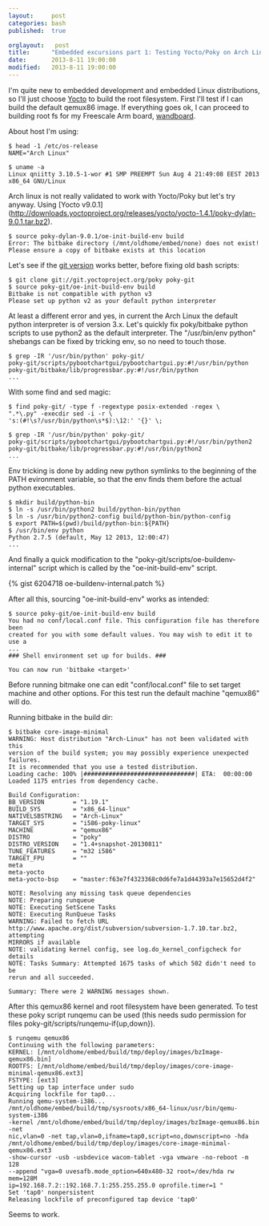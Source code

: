 ```yaml
---
layout:     post
categories: bash
published:  true

orglayout:   post
title:      "Embedded excursions part 1: Testing Yocto/Poky on Arch Linux"
date:       2013-8-11 19:00:00
modified:   2013-8-11 19:00:00
---
```


I'm quite new to embedded development and embedded Linux distributions, so I'll
just choose [Yocto](https://www.yoctoproject.org/) to build the root filesystem.
First I'll test if I can build the default qemux86 image. If everything goes ok,
I can proceed to building root fs for my Freescale Arm board,
[wandboard](http://www.wandboard.org/).

About host I'm using:

    $ head -1 /etc/os-release
    NAME="Arch Linux"

    $ uname -a
    Linux qniitty 3.10.5-1-wor #1 SMP PREEMPT Sun Aug 4 21:49:08 EEST 2013
    x86_64 GNU/Linux

Arch linux is not really validated to work with Yocto/Poky but let's try
anyway. Using [Yocto v9.0.1]
(http://downloads.yoctoproject.org/releases/yocto/yocto-1.4.1/poky-dylan-9.0.1.tar.bz2).

    $ source poky-dylan-9.0.1/oe-init-build-env build
    Error: The bitbake directory (/mnt/oldhome/embed/none) does not exist!
    Please ensure a copy of bitbake exists at this location

Let's see if the [git version](http://git.yoctoproject.org/cgit/cgit.cgi/poky/)
works better, before fixing old bash scripts:

    $ git clone git://git.yoctoproject.org/poky poky-git
    $ source poky-git/oe-init-build-env build
    Bitbake is not compatible with python v3
    Please set up python v2 as your default python interpreter

At least a different error and yes, in current the Arch Linux the default python
interpreter is of version 3.x. Let's quickly fix poky/bitbake python scripts to
use python2 as the default interpreter. The "/usr/bin/env python" shebangs can
be fixed by tricking env, so no need to touch those.

    $ grep -IR '/usr/bin/python' poky-git/
    poky-git/scripts/pybootchartgui/pybootchartgui.py:#!/usr/bin/python
    poky-git/bitbake/lib/progressbar.py:#!/usr/bin/python
    ...

With some find and sed magic:

    $ find poky-git/ -type f -regextype posix-extended -regex \
    ".*\.py" -execdir sed -i -r \
    's:(#!\s?/usr/bin/python\s*$):\12:' '{}' \;

    $ grep -IR '/usr/bin/python' poky-git/
    poky-git/scripts/pybootchartgui/pybootchartgui.py:#!/usr/bin/python2
    poky-git/bitbake/lib/progressbar.py:#!/usr/bin/python2
    ...

Env tricking is done by adding new python symlinks to the beginning of the PATH
evironment variable, so that the env finds them before the actual python
executables.

    $ mkdir build/python-bin
    $ ln -s /usr/bin/python2 build/python-bin/python
    $ ln -s /usr/bin/python2-config build/python-bin/python-config
    $ export PATH=$(pwd)/build/python-bin:${PATH}
    $ /usr/bin/env python
    Python 2.7.5 (default, May 12 2013, 12:00:47)
    ...

And finally a quick modification to the "poky-git/scripts/oe-buildenv-internal"
script which is called by the "oe-init-build-env" script.

{% gist 6204718 oe-buildenv-internal.patch %}

After all this, sourcing "oe-init-build-env" works as intended:

    $ source poky-git/oe-init-build-env build
    You had no conf/local.conf file. This configuration file has therefore been
    created for you with some default values. You may wish to edit it to use a
    ...
    ### Shell environment set up for builds. ###

    You can now run 'bitbake <target>'

Before running bitmake one can edit "conf/local.conf" file to set target
machine and other options. For this test run the default machine "qemux86" will
do.

Running bitbake in the build dir:

    $ bitbake core-image-minimal
    WARNING: Host distribution "Arch-Linux" has not been validated with this
    version of the build system; you may possibly experience unexpected failures.
    It is recommended that you use a tested distribution.
    Loading cache: 100% |###############################| ETA:  00:00:00
    Loaded 1175 entries from dependency cache.
    
    Build Configuration:
    BB_VERSION        = "1.19.1"
    BUILD_SYS         = "x86_64-linux"
    NATIVELSBSTRING   = "Arch-Linux"
    TARGET_SYS        = "i586-poky-linux"
    MACHINE           = "qemux86"
    DISTRO            = "poky"
    DISTRO_VERSION    = "1.4+snapshot-20130811"
    TUNE_FEATURES     = "m32 i586"
    TARGET_FPU        = ""
    meta              
    meta-yocto        
    meta-yocto-bsp    = "master:f63e7f4323368c0d6fe7a1d44393a7e15652d4f2"
    
    NOTE: Resolving any missing task queue dependencies
    NOTE: Preparing runqueue
    NOTE: Executing SetScene Tasks
    NOTE: Executing RunQueue Tasks
    WARNING: Failed to fetch URL
    http://www.apache.org/dist/subversion/subversion-1.7.10.tar.bz2, attempting
    MIRRORS if available
    NOTE: validating kernel config, see log.do_kernel_configcheck for details
    NOTE: Tasks Summary: Attempted 1675 tasks of which 502 didn't need to be
    rerun and all succeeded.

    Summary: There were 2 WARNING messages shown.

After this qemux86 kernel and root filesystem have been generated. To test these
poky script runqemu can be used (this needs sudo permission for files
poky-git/scripts/runqemu-if{up,down}).

    $ runqemu qemux86
    Continuing with the following parameters:
    KERNEL: [/mnt/oldhome/embed/build/tmp/deploy/images/bzImage-qemux86.bin]
    ROOTFS: [/mnt/oldhome/embed/build/tmp/deploy/images/core-image-minimal-qemux86.ext3]
    FSTYPE: [ext3]
    Setting up tap interface under sudo
    Acquiring lockfile for tap0...
    Running qemu-system-i386...
    /mnt/oldhome/embed/build/tmp/sysroots/x86_64-linux/usr/bin/qemu-system-i386
    -kernel /mnt/oldhome/embed/build/tmp/deploy/images/bzImage-qemux86.bin -net
    nic,vlan=0 -net tap,vlan=0,ifname=tap0,script=no,downscript=no -hda
    /mnt/oldhome/embed/build/tmp/deploy/images/core-image-minimal-qemux86.ext3
    -show-cursor -usb -usbdevice wacom-tablet -vga vmware -no-reboot -m 128
    --append "vga=0 uvesafb.mode_option=640x480-32 root=/dev/hda rw mem=128M
    ip=192.168.7.2::192.168.7.1:255.255.255.0 oprofile.timer=1 "
    Set 'tap0' nonpersistent
    Releasing lockfile of preconfigured tap device 'tap0'

Seems to work.

